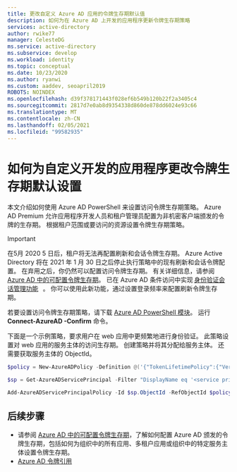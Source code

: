 ```yaml
---
title: 更改自定义 Azure AD 应用的令牌生存期默认值
description: 如何为在 Azure AD 上开发的应用程序更新令牌生存期策略
services: active-directory
author: rwike77
manager: CelesteDG
ms.service: active-directory
ms.subservice: develop
ms.workload: identity
ms.topic: conceptual
ms.date: 10/23/2020
ms.author: ryanwi
ms.custom: aaddev, seoapril2019
ROBOTS: NOINDEX
ms.openlocfilehash: d39f378171443f028ef6b549b120b22f2a3405c4
ms.sourcegitcommit: 2817d7e0ab8d9354338d860de878dd6024e93c66
ms.translationtype: MT
ms.contentlocale: zh-CN
ms.lasthandoff: 02/05/2021
ms.locfileid: "99582935"
---
```

# <a name="how-to-change-the-token-lifetime-defaults-for-a-custom-developed-application"></a>如何为自定义开发的应用程序更改令牌生存期默认设置

本文介绍如何使用 Azure AD PowerShell 来设置访问令牌生存期策略。 Azure AD Premium 允许应用程序开发人员和租户管理员配置为非机密客户端颁发的令牌的生存期。 根据租户范围或要访问的资源设置令牌生存期策略。

> [!IMPORTANT]
> 在5月 2020 5 日后，租户将无法再配置刷新和会话令牌生存期。  Azure Active Directory 将在 2021 年 1 月 30 日之后停止执行策略中的现有刷新和会话令牌配置。 在弃用之后，你仍然可以配置访问令牌生存期。 有关详细信息，请参阅 [Azure AD 中的可配置令牌生存期](./active-directory-configurable-token-lifetimes.md)。
> 已在 Azure AD 条件访问中实现 [身份验证会话管理功能](../conditional-access/howto-conditional-access-session-lifetime.md)   。 你可以使用此新功能，通过设置登录频率来配置刷新令牌生存期。  

若要设置访问令牌生存期策略，请下载 [Azure AD PowerShell 模块](https://www.powershellgallery.com/packages/AzureADPreview)。
运行 **Connect-AzureAD -Confirm** 命令。

下面是一个示例策略，要求用户在 web 应用中更频繁地进行身份验证。 此策略设置对 web 应用的服务主体的访问生存期。 创建策略并将其分配给服务主体。 还需要获取服务主体的 ObjectId。

```powershell
$policy = New-AzureADPolicy -Definition @('{"TokenLifetimePolicy":{"Version":1,"AccessTokenLifetime":"02:00:00"}}') -DisplayName "WebPolicyScenario" -IsOrganizationDefault $false -Type "TokenLifetimePolicy"

$sp = Get-AzureADServicePrincipal -Filter "DisplayName eq '<service principal display name>'"

Add-AzureADServicePrincipalPolicy -Id $sp.ObjectId -RefObjectId $policy.Id
```

## <a name="next-steps"></a>后续步骤

* 请参阅 [Azure AD 中的可配置令牌生存期](./active-directory-configurable-token-lifetimes.md)，了解如何配置 Azure AD 颁发的令牌生存期，包括如何为组织中的所有应用、多租户应用或组织中的特定服务主体设置令牌生存期。 
* [Azure AD 令牌引用](./id-tokens.md)
